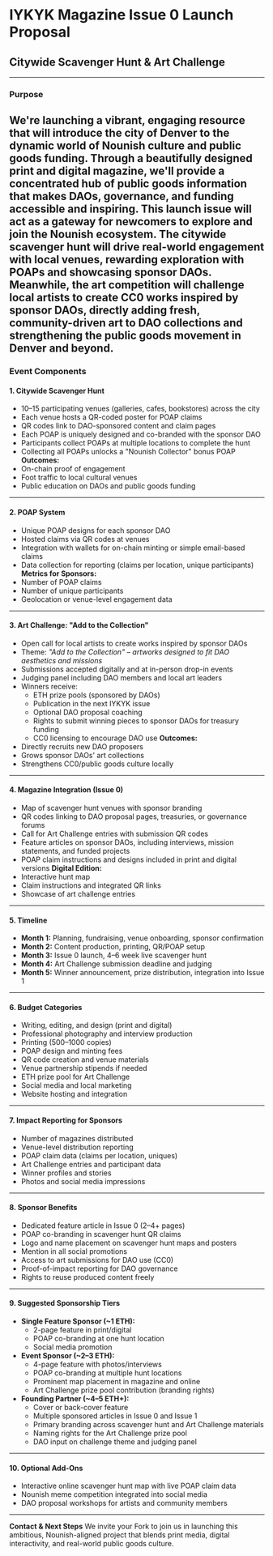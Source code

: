 # **IYKYK Magazine Issue 0 Launch Proposal**
## **Citywide Scavenger Hunt & Art Challenge**
---
### **Purpose**
We're launching a vibrant, engaging resource that will introduce the city of Denver to the dynamic world of Nounish culture and public goods funding. Through a beautifully designed print and digital magazine, we'll provide a concentrated hub of public goods information that makes DAOs, governance, and funding accessible and inspiring. This launch issue will act as a gateway for newcomers to explore and join the Nounish ecosystem. The citywide scavenger hunt will drive real-world engagement with local venues, rewarding exploration with POAPs and showcasing sponsor DAOs. Meanwhile, the art competition will challenge local artists to create CC0 works inspired by sponsor DAOs, directly adding fresh, community-driven art to DAO collections and strengthening the public goods movement in Denver and beyond.
---
### **Event Components**
#### **1. Citywide Scavenger Hunt**
* 10–15 participating venues (galleries, cafes, bookstores) across the city
* Each venue hosts a QR-coded poster for POAP claims
* QR codes link to DAO-sponsored content and claim pages
* Each POAP is uniquely designed and co-branded with the sponsor DAO
* Participants collect POAPs at multiple locations to complete the hunt
* Collecting all POAPs unlocks a "Nounish Collector" bonus POAP
**Outcomes:**
* On-chain proof of engagement
* Foot traffic to local cultural venues
* Public education on DAOs and public goods funding
---
#### **2. POAP System**
* Unique POAP designs for each sponsor DAO
* Hosted claims via QR codes at venues
* Integration with wallets for on-chain minting or simple email-based claims
* Data collection for reporting (claims per location, unique participants)
**Metrics for Sponsors:**
* Number of POAP claims
* Number of unique participants
* Geolocation or venue-level engagement data
---
#### **3. Art Challenge: "Add to the Collection"**
* Open call for local artists to create works inspired by sponsor DAOs
* Theme: *"Add to the Collection" – artworks designed to fit DAO aesthetics and missions*
* Submissions accepted digitally and at in-person drop-in events
* Judging panel including DAO members and local art leaders
* Winners receive:
  * ETH prize pools (sponsored by DAOs)
  * Publication in the next IYKYK issue
  * Optional DAO proposal coaching
  * Rights to submit winning pieces to sponsor DAOs for treasury funding
  * CC0 licensing to encourage DAO use
**Outcomes:**
* Directly recruits new DAO proposers
* Grows sponsor DAOs' art collections
* Strengthens CC0/public goods culture locally
---
#### **4. Magazine Integration (Issue 0)**
* Map of scavenger hunt venues with sponsor branding
* QR codes linking to DAO proposal pages, treasuries, or governance forums
* Call for Art Challenge entries with submission QR codes
* Feature articles on sponsor DAOs, including interviews, mission statements, and funded projects
* POAP claim instructions and designs included in print and digital versions
**Digital Edition:**
* Interactive hunt map
* Claim instructions and integrated QR links
* Showcase of art challenge entries
---
#### **5. Timeline**
* **Month 1:** Planning, fundraising, venue onboarding, sponsor confirmation
* **Month 2:** Content production, printing, QR/POAP setup
* **Month 3:** Issue 0 launch, 4–6 week live scavenger hunt
* **Month 4:** Art Challenge submission deadline and judging
* **Month 5:** Winner announcement, prize distribution, integration into Issue 1
---
#### **6. Budget Categories**
* Writing, editing, and design (print and digital)
* Professional photography and interview production
* Printing (500–1000 copies)
* POAP design and minting fees
* QR code creation and venue materials
* Venue partnership stipends if needed
* ETH prize pool for Art Challenge
* Social media and local marketing
* Website hosting and integration
---
#### **7. Impact Reporting for Sponsors**
* Number of magazines distributed
* Venue-level distribution reporting
* POAP claim data (claims per location, uniques)
* Art Challenge entries and participant data
* Winner profiles and stories
* Photos and social media impressions
---
#### **8. Sponsor Benefits**
* Dedicated feature article in Issue 0 (2–4+ pages)
* POAP co-branding in scavenger hunt QR claims
* Logo and name placement on scavenger hunt maps and posters
* Mention in all social promotions
* Access to art submissions for DAO use (CC0)
* Proof-of-impact reporting for DAO governance
* Rights to reuse produced content freely
---
#### **9. Suggested Sponsorship Tiers**
* **Single Feature Sponsor (\~1 ETH):**
  * 2-page feature in print/digital
  * POAP co-branding at one hunt location
  * Social media promotion
* **Event Sponsor (\~2–3 ETH):**
  * 4-page feature with photos/interviews
  * POAP co-branding at multiple hunt locations
  * Prominent map placement in magazine and online
  * Art Challenge prize pool contribution (branding rights)
* **Founding Partner (\~4–5 ETH+):**
  * Cover or back-cover feature
  * Multiple sponsored articles in Issue 0 and Issue 1
  * Primary branding across scavenger hunt and Art Challenge materials
  * Naming rights for the Art Challenge prize pool
  * DAO input on challenge theme and judging panel
---
#### **10. Optional Add-Ons**
* Interactive online scavenger hunt map with live POAP claim data
* Nounish meme competition integrated into social media
* DAO proposal workshops for artists and community members
---
**Contact & Next Steps**
We invite your Fork to join us in launching this ambitious, Nounish-aligned project that blends print media, digital interactivity, and real-world public goods culture.
